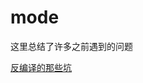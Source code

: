 # mode

这里总结了许多之前遇到的问题

[反编译的那些坑](https://github.com/mmmmode/mode/blob/master/%E5%8F%8D%E7%BC%96%E8%AF%91/%E5%8F%8D%E7%BC%96%E8%AF%91%E7%9A%84%E9%82%A3%E4%BA%9B%E5%9D%91%E5%92%8C%E6%B5%81%E7%A8%8B.md)

